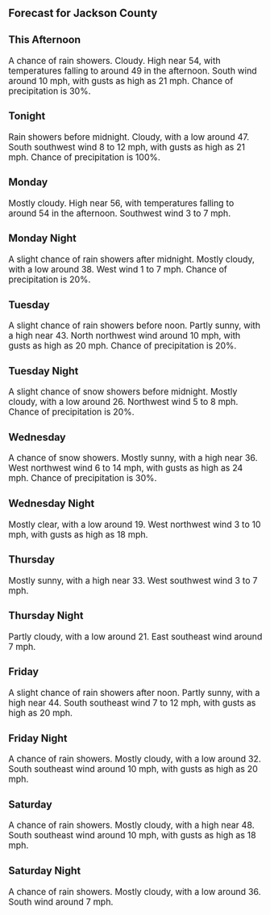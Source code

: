 <div>
   <h2>Forecast for Jackson County</h2>
   <p>
      <div style="font-size:120%">
         <h3>This Afternoon</h3>A chance of rain showers. Cloudy. High near 54, with temperatures falling to around 49 in the afternoon. South wind around
         10 mph, with gusts as high as 21 mph. Chance of precipitation is 30%.<br></div>
   </p>
   <p>
      <div style="font-size:120%">
         <h3>Tonight</h3>Rain showers before midnight. Cloudy, with a low around 47. South southwest wind 8 to 12 mph, with gusts as high as 21 mph.
         Chance of precipitation is 100%.<br></div>
   </p>
   <p>
      <div style="font-size:120%">
         <h3>Monday</h3>Mostly cloudy. High near 56, with temperatures falling to around 54 in the afternoon. Southwest wind 3 to 7 mph.<br></div>
   </p>
   <p>
      <div style="font-size:120%">
         <h3>Monday Night</h3>A slight chance of rain showers after midnight. Mostly cloudy, with a low around 38. West wind 1 to 7 mph. Chance of precipitation
         is 20%.<br></div>
   </p>
   <p>
      <div style="font-size:120%">
         <h3>Tuesday</h3>A slight chance of rain showers before noon. Partly sunny, with a high near 43. North northwest wind around 10 mph, with gusts
         as high as 20 mph. Chance of precipitation is 20%.<br></div>
   </p>
   <p>
      <div style="font-size:120%">
         <h3>Tuesday Night</h3>A slight chance of snow showers before midnight. Mostly cloudy, with a low around 26. Northwest wind 5 to 8 mph. Chance of
         precipitation is 20%.<br></div>
   </p>
   <p>
      <div style="font-size:120%">
         <h3>Wednesday</h3>A chance of snow showers. Mostly sunny, with a high near 36. West northwest wind 6 to 14 mph, with gusts as high as 24 mph.
         Chance of precipitation is 30%.<br></div>
   </p>
   <p>
      <div style="font-size:120%">
         <h3>Wednesday Night</h3>Mostly clear, with a low around 19. West northwest wind 3 to 10 mph, with gusts as high as 18 mph.<br></div>
   </p>
   <p>
      <div style="font-size:120%">
         <h3>Thursday</h3>Mostly sunny, with a high near 33. West southwest wind 3 to 7 mph.<br></div>
   </p>
   <p>
      <div style="font-size:120%">
         <h3>Thursday Night</h3>Partly cloudy, with a low around 21. East southeast wind around 7 mph.<br></div>
   </p>
   <p>
      <div style="font-size:120%">
         <h3>Friday</h3>A slight chance of rain showers after noon. Partly sunny, with a high near 44. South southeast wind 7 to 12 mph, with gusts
         as high as 20 mph.<br></div>
   </p>
   <p>
      <div style="font-size:120%">
         <h3>Friday Night</h3>A chance of rain showers. Mostly cloudy, with a low around 32. South southeast wind around 10 mph, with gusts as high as 20
         mph.<br></div>
   </p>
   <p>
      <div style="font-size:120%">
         <h3>Saturday</h3>A chance of rain showers. Mostly cloudy, with a high near 48. South southeast wind around 10 mph, with gusts as high as 18
         mph.<br></div>
   </p>
   <p>
      <div style="font-size:120%">
         <h3>Saturday Night</h3>A chance of rain showers. Mostly cloudy, with a low around 36. South wind around 7 mph.<br></div>
   </p>
</div>